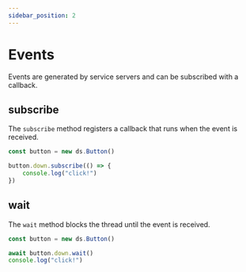 ```yaml
---
sidebar_position: 2
---
```


# Events

Events are generated by service servers and can be subscribed with a callback.

## subscribe

The `subscribe` method registers a callback that runs when the event is received.

```ts
const button = new ds.Button()

button.down.subscribe(() => {
    console.log("click!")
})
```

## wait

The `wait` method blocks the thread until the event is received.

```ts
const button = new ds.Button()

await button.down.wait()
console.log("click!")
```
